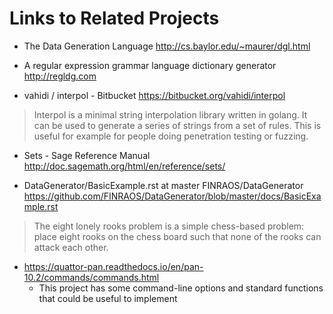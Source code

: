 # Links to Related Projects  

* The Data Generation Language <http://cs.baylor.edu/~maurer/dgl.html>  

* A regular expression grammar language dictionary generator <http://regldg.com>

* vahidi / interpol - Bitbucket <https://bitbucket.org/vahidi/interpol>  
> Interpol is a minimal string interpolation library written in golang. It can be used to generate a series of strings from a set of rules. This is useful for example for people doing penetration testing or fuzzing.

* Sets - Sage Reference Manual <http://doc.sagemath.org/html/en/reference/sets/>  

* DataGenerator/BasicExample.rst at master  FINRAOS/DataGenerator <https://github.com/FINRAOS/DataGenerator/blob/master/docs/BasicExample.rst>  
> The eight lonely rooks problem is a simple chess-based problem: place eight rooks on the chess board such that none of the rooks can attack each other.

* https://quattor-pan.readthedocs.io/en/pan-10.2/commands/commands.html
  - This project has some command-line options and standard functions that could be useful to implement

